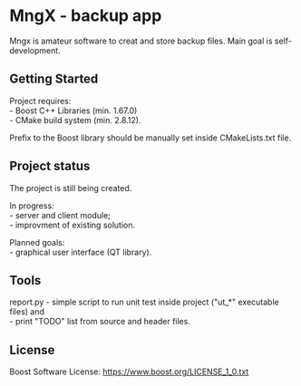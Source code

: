 # MngX - backup app

Mngx is amateur software to creat and store backup files.
Main goal is self-development.


## Getting Started

Project requires:
</br>- Boost C++ Libraries (min. 1.67.0)
</br>- CMake build system (min. 2.8.12).

Prefix to the Boost library should be manually set
inside CMakeLists.txt file.


## Project status

The project is still being created.

In progress:
    </br>- server and client module;
    </br>- improvment of existing solution.

Planned goals:
    </br>- graphical user interface (QT library).

## Tools

report.py - simple script to run unit test inside
            project ("ut_*" executable files) and
            </br>- print "TODO" list from source and 
            header files.


## License

Boost Software License: https://www.boost.org/LICENSE_1_0.txt
